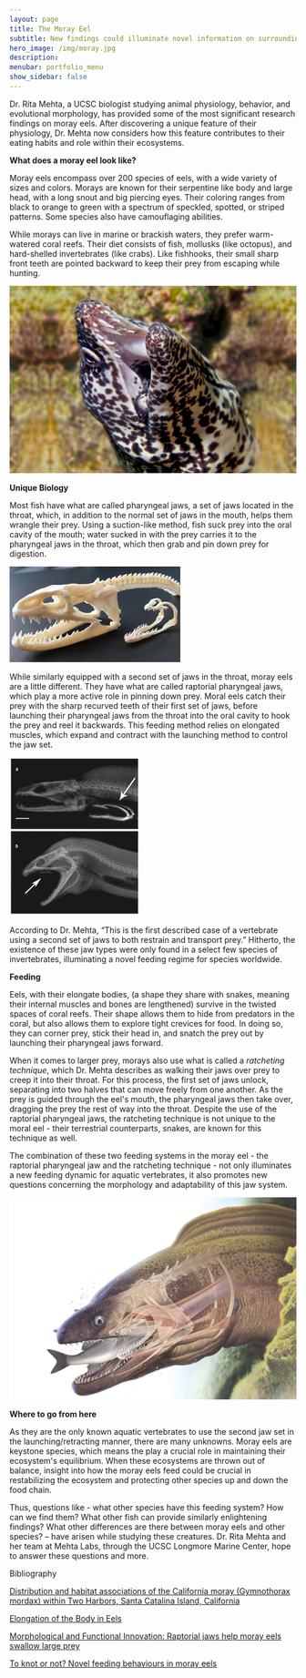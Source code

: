 ```yaml
---
layout: page
title: The Moray Eel
subtitle: New findings could illuminate novel information on surrounding ecosystems
hero_image: /img/moray.jpg
description: 
menubar: portfolio_menu
show_sidebar: false    	
---
```






Dr. Rita Mehta, a UCSC biologist studying animal physiology, behavior, and evolutional morphology, has provided some of the most significant research findings on moray eels. After discovering a unique feature of their physiology, Dr. Mehta now considers how this feature contributes to their eating habits and role within their ecosystems.

**What does a moray eel look like?**

Moray eels encompass over 200 species of eels, with a wide variety of sizes and colors. Morays are known for their serpentine like body and large head, with a long snout and big piercing eyes. Their coloring ranges from black to orange to green with a spectrum of speckled, spotted, or striped patterns. Some species also have camouflaging abilities. 

While morays can live in marine or brackish waters, they prefer warm-watered coral reefs. Their diet consists of fish, mollusks (like octopus), and hard-shelled invertebrates (like crabs). Like fishhooks, their small sharp front teeth are pointed backward to keep their prey from escaping while hunting. 

![](/img/eels-2-3.jpg)

**Unique Biology**

Most fish have what are called pharyngeal jaws, a set of jaws located in the throat, which, in addition to the normal set of jaws in the mouth, helps them wrangle their prey. Using a suction-like method, fish suck prey into the oral cavity of the mouth; water sucked in with the prey carries it to the pharyngeal jaws in the throat, which then grab and pin down prey for digestion.

![](/img/eels-2-2.jfif)

While similarly equipped with a second set of jaws in the throat, moray eels are a little different. They have what are called raptorial pharyngeal jaws, which play a more active role in pinning down prey. Moral eels catch their prey with the sharp recurved teeth of their first set of jaws, before launching their pharyngeal jaws from the throat into the oral cavity to hook the prey and reel it backwards. This feeding method relies on elongated muscles, which expand and contract with the launching method to control the jaw set. 

![](/img/moray-eel-jaw.jpg)

According to Dr. Mehta, “This is the first described case of a vertebrate using a second set of jaws to both restrain and transport prey.” Hitherto, the existence of these jaw types were only found in a select few species of invertebrates, illuminating a novel feeding regime for species worldwide.

**Feeding**

Eels, with their elongate bodies, (a shape they share with snakes, meaning their internal muscles and bones are lengthened) survive in the twisted spaces of coral reefs. Their shape allows them to hide from predators in the coral, but also allows them to explore tight crevices for food. In doing so, they can corner prey, stick their head in, and snatch the prey out by launching their pharyngeal jaws forward. 

When it comes to larger prey, morays also use what is called a *ratcheting technique*, which Dr. Mehta describes as walking their jaws over prey to creep it into their throat. For this process, the first set of jaws unlock, separating into two halves that can move freely from one another. As the prey is guided through the eel's mouth, the pharyngeal jaws then take over, dragging the prey the rest of way into the throat. Despite the use of the raptorial pharyngeal jaws, the ratcheting technique is not unique to the moral eel - their terrestrial counterparts, snakes, are known for this technique as well.

The combination of these two feeding systems in the moray eel - the raptorial pharyngeal jaw and the ratcheting technique - not only illuminates a new feeding dynamic for aquatic vertebrates, it also promotes new questions concerning the morphology and adaptability of this jaw system.

![](/img/eels-2.jpg)

**Where to go from here**

As they are the only known aquatic vertebrates to use the second jaw set in the launching/retracting manner, there are many unknowns. Moray eels are keystone species, which means the play a crucial role in maintaining their ecosystem's equilibrium. When these ecosystems are thrown out of balance, insight into how the moray eels feed could be crucial in restabilizing the ecosystem and protecting other species up and down the food chain.

Thus, questions like - what other species have this feeding system? How can we find them? What other fish can provide similarly enlightening findings? What other differences are there between moray eels and other species? – have arisen while studying these creatures. Dr. Rita Mehta and her team at Mehta Labs, through the UCSC Longmore Marine Center, hope to answer these questions and more.



Bibliography

[Distribution and habitat associations of the California moray (Gymnothorax mordax) within Two Harbors, Santa Catalina Island, California](https://drive.google.com/file/d/1dSMdC9YGNQn0lxNaBf4K3LQVBKbF-T2x/view?usp=sharing)

[Elongation of the Body in Eels](https://mehta.eeb.ucsc.edu/wp-content/uploads/2013/11/Mehta-et-al-2010.pdf)

[Morphological and Functional Innovation: Raptorial jaws help moray eels swallow large prey](https://mehta.eeb.ucsc.edu/researchtopics/research/)

[To knot or not? Novel feeding behaviours in moray eels](https://mehta.eeb.ucsc.edu/wp-content/uploads/2016/03/Barley2015MarineBiodiversity.pdf)






